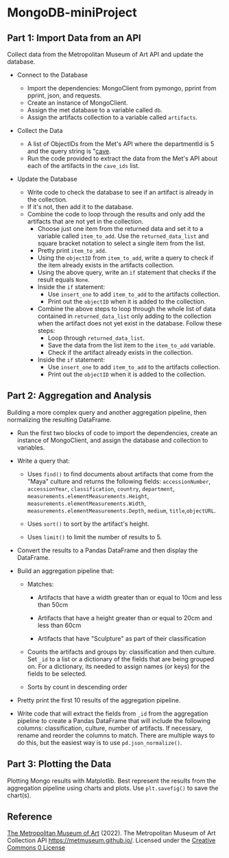 # MongoDB-miniProject

## Part 1: Import Data from an API
Collect data from the Metropolitan Museum of Art API and update the database.

  - Connect to the Database
    - Import the dependencies: MongoClient from pymongo, pprint from pprint, json, and requests.
    - Create an instance of MongoClient.
    - Assign the met database to a variable called `db`.
    - Assign the artifacts collection to a variable called `artifacts`.

  - Collect the Data
    - A list of ObjectIDs from the Met's API where the departmentId is 5 and the query string is "[cave](https://collectionapi.metmuseum.org/public/collection/v1/search?departmentId=5&q=cave).
    - Run the code provided to extract the data from the Met's API about each of the artifacts in the `cave_ids` list.
      
  - Update the Database
    - Write code to check the database to see if an artifact is already in the collection.
    - If it's not, then add it to the database.
    - Combine the code to loop through the results and only add the artifacts that are not yet in the collection.
      - Choose just one item from the returned data and set it to a variable called `item_to_add`. Use the `returned_data_list` and square bracket notation to select a single item from the list.
      - Pretty print `item_to_add`.
      - Using the `objectID` from `item_to_add`, write a query to check if the item already exists in the artifacts collection.
      - Using the above query, write an `if` statement that checks if the result equals `None`.
      - Inside the `if` statement:
          - Use `insert_one` to add `item_to_add` to the artifacts collection.
          - Print out the `objectID` when it is added to the collection.
      - Combine the above steps to loop through the whole list of data contained in `returned_data_list` only adding to the collection when the artifact does not yet exist in the database. Follow these steps:
          - Loop through `returned_data_list`.
          - Save the data from the list item to the `item_to_add` variable.
          - Check if the artifact already exists in the collection.
      - Inside the `if` statement:
          - Use `insert_one` to add `item_to_add` to the artifacts collection.
          - Print out the `objectID` when it is added to the collection.
       
## Part 2: Aggregation and Analysis
Building a more complex query and another aggregation pipeline, then normalizing the resulting DataFrame.

* Run the first two blocks of code to import the dependencies, create an instance of MongoClient, and assign the database and collection to variables.

* Write a query that:

    * Uses `find()` to find documents about artifacts that come from the "Maya" culture and returns the following fields: `accessionNumber`, `accessionYear`, `classification`, `country`, `department`, `measurements.elementMeasurements.Height`, `measurements.elementMeasurements.Width`, `measurements.elementMeasurements.Depth`, `medium`, `title`,`objectURL`.

    * Uses `sort()` to sort by the artifact's height.

    * Uses `limit()` to limit the number of results to 5.

* Convert the results to a Pandas DataFrame and then display the DataFrame.

* Build an aggregation pipeline that:

    * Matches:

        * Artifacts that have a width greater than or equal to 10cm and less than 50cm

        * Artifacts that have a height greater than or equal to 20cm and less than 60cm

        * Artifacts that have "Sculpture" as part of their classification

    * Counts the artifacts and groups by: classification and then culture. Set `_id` to a list or a dictionary of the fields that are being grouped on. For a dictionary, its needed to assign names (or keys) for the fields to be selected.

    * Sorts by count in descending order

* Pretty print the first 10 results of the aggregation pipeline.

* Write code that will extract the fields from `_id` from the aggregation pipeline to create a Pandas DataFrame that will include the following columns: classification, culture, number of artifacts. If necessary, rename and reorder the columns to match. There are multiple ways to do this, but the easiest way is to use `pd.json_normalize()`. 

## Part 3: Plotting the Data
Plotting Mongo results with Matplotlib. Best represent the results from the aggregation pipeline using charts and plots. Use `plt.savefig()` to save the chart(s).

## Reference

[The Metropolitan Museum of Art](https://www.metmuseum.org/) (2022). The Metropolitan Museum of Art Collection API <https://metmuseum.github.io/>. Licensed under the [Creative Commons 0 License](https://creativecommons.org/publicdomain/zero/1.0/)
